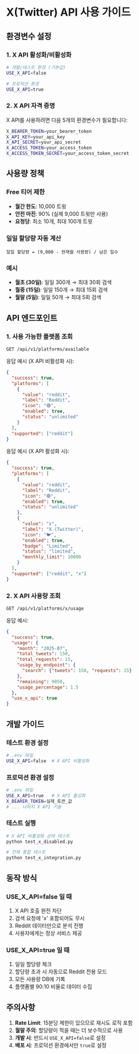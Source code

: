 # X(Twitter) API 사용 가이드

## 환경변수 설정

### 1. X API 활성화/비활성화

```bash
# 개발/테스트 환경 (기본값)
USE_X_API=false

# 프로덕션 환경
USE_X_API=true
```

### 2. X API 자격 증명

X API를 사용하려면 다음 5개의 환경변수가 필요합니다:

```bash
X_BEARER_TOKEN=your_bearer_token
X_API_KEY=your_api_key
X_API_SECRET=your_api_secret
X_ACCESS_TOKEN=your_access_token
X_ACCESS_TOKEN_SECRET=your_access_token_secret
```

## 사용량 정책

### Free 티어 제한
- **월간 한도**: 10,000 트윗
- **안전 마진**: 90% (실제 9,000 트윗만 사용)
- **요청당**: 최소 10개, 최대 100개 트윗

### 일일 할당량 자동 계산
```
일일 할당량 = (9,000 - 현재월 사용량) / 남은 일수
```

### 예시
- **월초 (30일)**: 일일 300개 → 최대 30회 검색
- **월중 (15일)**: 일일 150개 → 최대 15회 검색  
- **월말 (5일)**: 일일 50개 → 최대 5회 검색

## API 엔드포인트

### 1. 사용 가능한 플랫폼 조회
```
GET /api/v1/platforms/available
```

응답 예시 (X API 비활성화 시):
```json
{
  "success": true,
  "platforms": [
    {
      "value": "reddit",
      "label": "Reddit",
      "icon": "🟢",
      "enabled": true,
      "status": "unlimited"
    }
  ],
  "supported": ["reddit"]
}
```

응답 예시 (X API 활성화 시):
```json
{
  "success": true,
  "platforms": [
    {
      "value": "reddit",
      "label": "Reddit",
      "icon": "🟢",
      "enabled": true,
      "status": "unlimited"
    },
    {
      "value": "x",
      "label": "X (Twitter)",
      "icon": "🐦",
      "enabled": true,
      "badge": "Limited",
      "status": "limited",
      "monthly_limit": 10000
    }
  ],
  "supported": ["reddit", "x"]
}
```

### 2. X API 사용량 조회
```
GET /api/v1/platforms/x/usage
```

응답 예시:
```json
{
  "success": true,
  "usage": {
    "month": "2025-07",
    "total_tweets": 150,
    "total_requests": 15,
    "usage_by_endpoint": {
      "search": {"tweets": 150, "requests": 15}
    },
    "remaining": 9850,
    "usage_percentage": 1.5
  },
  "use_x_api": true
}
```

## 개발 가이드

### 테스트 환경 설정
```bash
# .env 파일
USE_X_API=false  # X API 비활성화
```

### 프로덕션 환경 설정
```bash
# .env 파일
USE_X_API=true   # X API 활성화
X_BEARER_TOKEN=실제_토큰_값
# ... 나머지 X API 키들
```

### 테스트 실행
```bash
# X API 비활성화 상태 테스트
python test_x_disabled.py

# 전체 통합 테스트
python test_x_integration.py
```

## 동작 방식

### USE_X_API=false 일 때
1. X API 호출 완전 차단
2. 검색 요청에 'x' 포함되어도 무시
3. Reddit 데이터만으로 분석 진행
4. 사용자에게는 정상 서비스 제공

### USE_X_API=true 일 때
1. 일일 할당량 체크
2. 할당량 초과 시 자동으로 Reddit 전용 모드
3. 모든 사용량 DB에 기록
4. 플랫폼별 90:10 비율로 데이터 수집

## 주의사항

1. **Rate Limit**: 15분당 제한이 있으므로 재시도 로직 포함
2. **월말 주의**: 할당량이 적을 때는 더 보수적으로 사용
3. **개발 시**: 반드시 `USE_X_API=false`로 설정
4. **배포 시**: 프로덕션 환경에서만 `true`로 설정